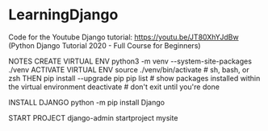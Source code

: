 # LearningDjango
Code for the Youtube Django tutorial: https://youtu.be/JT80XhYJdBw (Python Django Tutorial 2020 - Full Course for Beginners)


NOTES
CREATE VIRTUAL ENV
python3 -m venv --system-site-packages ./venv
ACTIVATE VIRTUAL ENV
source ./venv/bin/activate  # sh, bash, or zsh
THEN
pip install --upgrade pip
pip list  # show packages installed within the virtual environment
deactivate  # don't exit until you're done

INSTALL DJANGO
python -m pip install Django

START PROJECT
django-admin startproject mysite